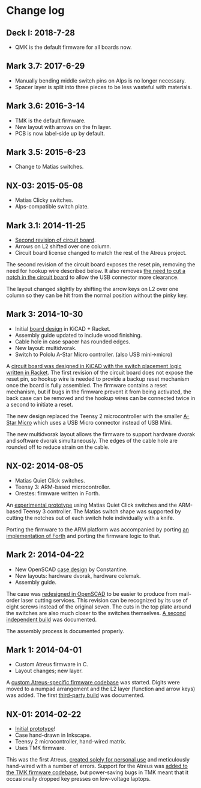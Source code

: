 # Change log

## Deck I: 2018-7-28

* QMK is the default firmware for all boards now.

## Mark 3.7: 2017-6-29

* Manually bending middle switch pins on Alps is no longer necessary.
* Spacer layer is split into three pieces to be less wasteful with materials.

## Mark 3.6: 2016-3-14

* TMK is the default firmware.
* New layout with arrows on the fn layer.
* PCB is now label-side up by default.

## Mark 3.5: 2015-6-23

* Change to Matias switches.

## NX-03: 2015-05-08

* Matias Clicky switches.
* Alps-compatible switch plate.

## Mark 3.1: 2014-11-25

* [Second revision of circuit board](http://gerblook.org/pcb/jweM8BcTbgKCL4zsj8tEYj).
* Arrows on L2 shifted over one column.
* Circuit board license changed to match the rest of the Atreus project.

The second revision of the circuit board exposes the reset pin,
removing the need for hookup wire described below. It also removes
[the need to cut a notch in the circuit board](https://www.flickr.com/photos/technomancy/15862732742)
to allow the USB connector more clearance.

The layout changed slightly by shifting the arrow keys on L2 over one
column so they can be hit from the normal position without the pinky key.

## Mark 3: 2014-10-30

* Initial [board design](http://gerblook.org/pcb/zqMY66AEsKz3xehSrdoDV6) in KiCAD + Racket.
* Assembly guide updated to include wood finishing.
* Cable hole in case spacer has rounded edges.
* New layout: multidvorak.
* Switch to Pololu A-Star Micro controller. (also USB mini->micro)

A
[circuit board was designed in KiCAD with the switch placement logic written in Racket](http://technomancy.us/176). The
first revision of the circuit board does not expose the reset pin, so
hookup wire is needed to provide a backup reset mechanism once the board
is fully assembled. The firmware contains a reset mechanism, but if
bugs in the firmware prevent it from being activated, the back case
can be removed and the hookup wires can be connected twice in a second
to initiate a reset.

The new design replaced the Teensy 2 microcontroller with the smaller
[A-Star Micro](http://www.pololu.com/product/3101) which uses a USB
Micro connector instead of USB Mini.

The new multidvorak layout allows the firmware to support hardware
dvorak and software dvorak simultaneously. The edges of the cable hole
are rounded off to reduce strain on the cable.

## NX-02: 2014-08-05

* Matias Quiet Click switches.
* Teensy 3: ARM-based microcontroller.
* Orestes: firmware written in Forth.

An
[experimental prototype](https://www.flickr.com/photos/technomancy/14654421878)
using Matias Quiet Click switches and the ARM-based Teensy 3
controller. The Matias switch shape was supported by cutting the
notches out of each switch hole individually with a knife.

Porting the firmware to the ARM platform was accompanied by porting
[an implementation of Forth](https://github.com/technomancy/orestes/tree/teensy3)
and porting the firmware logic to that.

## Mark 2: 2014-04-22

* New OpenSCAD [case design](https://www.flickr.com/photos/technomancy/14719013574) by Constantine.
* New layouts: hardware dvorak, hardware colemak.
* Assembly guide.

The case was
[redesigned in OpenSCAD](https://github.com/technomancy/atreus/blob/master/case/openscad/atreus_case.scad)
to be easier to produce from mail-order laser cutting services. This
revision can be recognized by its use of eight screws instead of the
original seven. The cuts in the top plate around the switches are also
much closer to the switches themselves.
[A second independent build](http://geekhack.org/index.php?topic=57007.msg1292144)
was documented.

The assembly process is documented properly.

## Mark 1: 2014-04-01

* Custom Atreus firmware in C.
* Layout changes; new layer.

A
[custom Atreus-specific firmware codebase](https://github.com/technomancy/atreus-firmware)
was started. Digits were moved to a numpad arrangement and the L2
layer (function and arrow keys) was added. The first
[third-party build](http://blog.tarn-vedra.de/2014/04/reproducing-keyboard-science_1707.html)
was documented.

## NX-01: 2014-02-22

* [Initial prototype](https://www.flickr.com/photos/technomancy/12805226463)!
* Case hand-drawn in Inkscape.
* Teensy 2 microcontroller, hand-wired matrix.
* Uses TMK firmware.

This was the first Atreus,
[created solely for personal use](http://technomancy.us/173) and
meticulously hand-wired with a number of errors. Support for the
Atreus was
[added to the TMK firmware codebase](https://github.com/technomancy/tmk_keyboard/tree/atreus),
but power-saving bugs in TMK meant that it occasionally dropped key
presses on low-voltage laptops.
